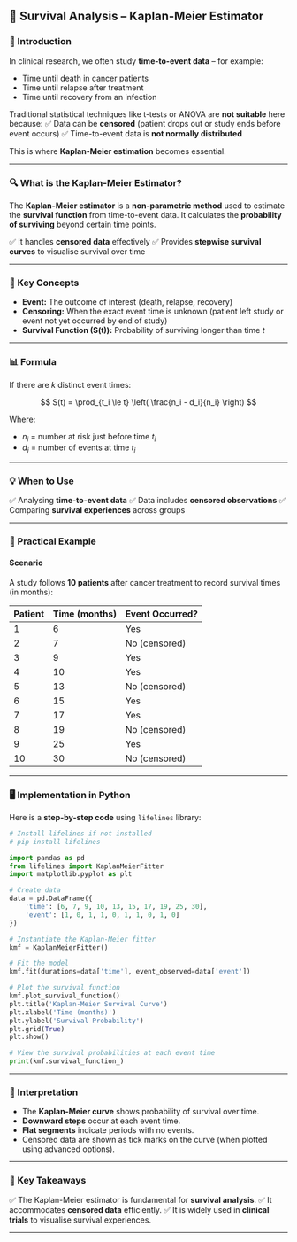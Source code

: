 
## **🧬 Survival Analysis – Kaplan-Meier Estimator**

### **📖 Introduction**

In clinical research, we often study **time-to-event data** – for example:

* Time until death in cancer patients
* Time until relapse after treatment
* Time until recovery from an infection

Traditional statistical techniques like t-tests or ANOVA are **not suitable** here because:
✅ Data can be **censored** (patient drops out or study ends before event occurs)
✅ Time-to-event data is **not normally distributed**

This is where **Kaplan-Meier estimation** becomes essential.

---

### **🔍 What is the Kaplan-Meier Estimator?**

The **Kaplan-Meier estimator** is a **non-parametric method** used to estimate the **survival function** from time-to-event data. It calculates the **probability of surviving** beyond certain time points.

✅ It handles **censored data** effectively
✅ Provides **stepwise survival curves** to visualise survival over time

---

### **📝 Key Concepts**

* **Event:** The outcome of interest (death, relapse, recovery)
* **Censoring:** When the exact event time is unknown (patient left study or event not yet occurred by end of study)
* **Survival Function (S(t)):** Probability of surviving longer than time *t*

---

### **📊 Formula**

If there are *k* distinct event times:

$$
S(t) = \prod_{t_i \le t} \left( \frac{n_i - d_i}{n_i} \right)
$$

Where:

* $n_i$ = number at risk just before time $t_i$
* $d_i$ = number of events at time $t_i$

---

### **💡 When to Use**

✅ Analysing **time-to-event data**
✅ Data includes **censored observations**
✅ Comparing **survival experiences** across groups

---

### **🔬 Practical Example**

#### **Scenario**

A study follows **10 patients** after cancer treatment to record survival times (in months):

| **Patient** | **Time (months)** | **Event Occurred?** |
| ----------- | ----------------- | ------------------- |
| 1           | 6                 | Yes                 |
| 2           | 7                 | No (censored)       |
| 3           | 9                 | Yes                 |
| 4           | 10                | Yes                 |
| 5           | 13                | No (censored)       |
| 6           | 15                | Yes                 |
| 7           | 17                | Yes                 |
| 8           | 19                | No (censored)       |
| 9           | 25                | Yes                 |
| 10          | 30                | No (censored)       |

---

### **🖥️ Implementation in Python**

Here is a **step-by-step code** using `lifelines` library:

```python
# Install lifelines if not installed
# pip install lifelines

import pandas as pd
from lifelines import KaplanMeierFitter
import matplotlib.pyplot as plt

# Create data
data = pd.DataFrame({
    'time': [6, 7, 9, 10, 13, 15, 17, 19, 25, 30],
    'event': [1, 0, 1, 1, 0, 1, 1, 0, 1, 0]
})

# Instantiate the Kaplan-Meier fitter
kmf = KaplanMeierFitter()

# Fit the model
kmf.fit(durations=data['time'], event_observed=data['event'])

# Plot the survival function
kmf.plot_survival_function()
plt.title('Kaplan-Meier Survival Curve')
plt.xlabel('Time (months)')
plt.ylabel('Survival Probability')
plt.grid(True)
plt.show()

# View the survival probabilities at each event time
print(kmf.survival_function_)
```

---

### **🔑 Interpretation**

* The **Kaplan-Meier curve** shows probability of survival over time.
* **Downward steps** occur at each event time.
* **Flat segments** indicate periods with no events.
* Censored data are shown as tick marks on the curve (when plotted using advanced options).

---

### **🎯 Key Takeaways**

✅ The Kaplan-Meier estimator is fundamental for **survival analysis**.
✅ It accommodates **censored data** efficiently.
✅ It is widely used in **clinical trials** to visualise survival experiences.

---
